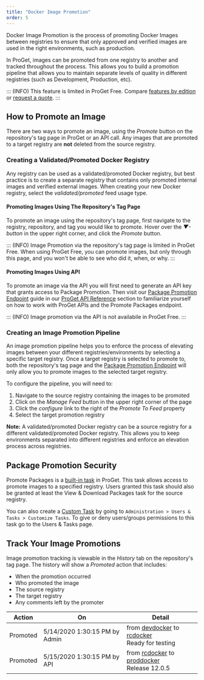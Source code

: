 ```yaml
---
title: "Docker Image Promotion"
order: 5
---
```



Docker Image Promotion is the process of promoting Docker Images between registries to ensure that only approved and verified images are used in the right environments, such as production. 

In ProGet, images can be promoted from one registry to another and tracked throughout the process. This allows you to build a promotion pipeline that allows you to maintain separate levels of quality in different registries (such as Development, Production, etc).


::: (INFO)
This feature is limited in ProGet Free. Compare [features by edition](/docs/proget/administration/license) or [request a quote](https://inedo.com/proget/pricing/request-quote). 
:::

## How to Promote an Image
There are two ways to promote an image, using the _Promote_ button on the repository's tag page in ProGet or an API call. Any images that are promoted to a target registry are __not__ deleted from the source registry.  

### Creating a Validated/Promoted Docker Registry 

Any registry can be used as a validated/promoted Docker registry, but best practice is to create a separate registry that contains only promoted internal images and verified external images. When creating your new Docker registry, select the _validated/promoted_ feed usage type.

#### Promoting Images Using The Repository's Tag Page 

To promote an image using the repository's tag page, first navigate to the registry, repository, and tag you would like to promote. Hover over the _▼-button_ in the upper right corner, and click the _Promote_ button.

::: (INFO)
Image Promotion via the repository's tag page is limited in ProGet Free. When using ProGet Free, you can promote images, but only through this page, and you won't be able to see who did it, when, or why.
:::

#### Promoting Images Using API 

To promote an image via the API you will first need to generate an API key that grants access to Package Promotion. Then visit our [Package Promotion Endpoint](/docs/proget/packages/package-promotion) guide in our [ProGet API Reference](/docs/proget/api) section to familiarize yourself on how to work with ProGet APIs and the Promote Packages endpoint.

::: (INFO)
Image promotion via the API is not availabile in ProGet Free.
:::

### Creating an Image Promotion Pipeline 

An image promotion pipeline helps you to enforce the process of elevating images between your different registries/environments by selecting a specific target registry. Once a target registry is selected to promote to, both the repository's tag page and the [Package Promotion Endpoint](/docs/proget/packages/package-promotion) will only allow you to promote images to the selected target registry.

To configure the pipeline, you will need to:
1. Navigate to the source registry containing the images to be promoted  
2. Click on the _Manage Feed_ button in the upper right corner of the page
3. Click the _configure_ link to the right of the _Promote To Feed_ property
4. Select the target promotion registry

**Note:** A validated/promoted Docker registry can be a source registry for a different validated/promoted Docker registry. This allows you to keep environments separated into different registries and enforce an elevation process across registries.

## Package Promotion Security

Promote Packages is a [built-in task](/docs/proget/administration-security) in ProGet. This task allows access to promote images to a specified registry. Users granted this task should also be granted at least the View & Download Packages task for the source registry. 

You can also create a [Custom Task](/docs/proget/administration-security/creating-tasks) by going to `Administration > Users & Tasks > Customize Tasks`. To give or deny users/groups permissions to this task go to the Users & Tasks page.

## Track Your Image Promotions 

Image promotion tracking is viewable in the _History_ tab on the repository's tag page.  The history will show a _Promoted_ action that includes:
- When the promotion occurred
- Who promoted the image
- The source registry
- The target registry
- Any comments left by the promoter

|Action|On|Detail
|-----|-----|------
Promoted|5/14/2020 1:30:15 PM by Admin|from [devdocker](/) to [rcdocker](/)<br/>Ready for testing
Promoted|5/15/2020 1:30:15 PM by API|from [rcdocker](/) to [proddocker](/)<br/>Release 12.0.5


